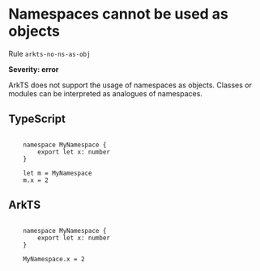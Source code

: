 #  Namespaces cannot be used as objects

Rule ``arkts-no-ns-as-obj``

**Severity: error**

ArkTS does not support the usage of namespaces as objects.
Classes or modules can be interpreted as analogues of namespaces.


## TypeScript


```

    namespace MyNamespace {
        export let x: number
    }

    let m = MyNamespace
    m.x = 2

```

## ArkTS


```

    namespace MyNamespace {
        export let x: number
    }

    MyNamespace.x = 2

```


